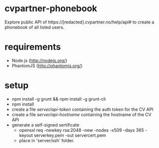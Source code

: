 cvpartner-phonebook
===================

Explore public API of https://[redacted].cvpartner.no/help/api# to create
a phonebook of all listed users.

requirements
============
- Node.js (http://nodejs.org/)
- PhantomJS (http://phantomjs.org/)

setup
=====
- npm install -g grunt && npm install -g grunt-cli
- npm install
- create a file *server/api-token* containing the auth token for the CV API
- create a file *server/api-hostname* containing the hostname of the CV API
- generate a self-signed sertificate
  - openssl req -newkey rsa:2048 -new -nodes -x509 -days 365 -keyout serverkey.pem -out servercert.pem
  - place in 'server/ssh' folder.
